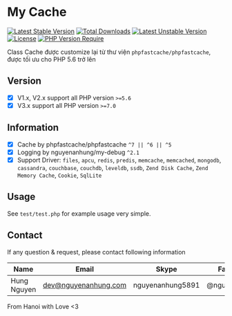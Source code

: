 # My Cache

[![Latest Stable Version](http://poser.pugx.org/nguyenanhung/my-cache/v)](https://packagist.org/packages/nguyenanhung/my-cache) [![Total Downloads](http://poser.pugx.org/nguyenanhung/my-cache/downloads)](https://packagist.org/packages/nguyenanhung/my-cache) [![Latest Unstable Version](http://poser.pugx.org/nguyenanhung/my-cache/v/unstable)](https://packagist.org/packages/nguyenanhung/my-cache) [![License](http://poser.pugx.org/nguyenanhung/my-cache/license)](https://packagist.org/packages/nguyenanhung/my-cache) [![PHP Version Require](http://poser.pugx.org/nguyenanhung/my-cache/require/php)](https://packagist.org/packages/nguyenanhung/my-cache)

Class Cache được customize lại từ thư viện `phpfastcache/phpfastcache`, được tối ưu cho PHP 5.6 trở lên

## Version

- [x] V1.x, V2.x support all PHP version `>=5.6`
- [x] V3.x support all PHP version `>=7.0`

## Information

- [x] Cache by phpfastcache/phpfastcache `^7 || ^6 || ^5`
- [x] Logging by nguyenanhung/my-debug `^2.1`
- [x] Support Driver: `files`, `apcu`, `redis`, `predis`, `memcache`, `memcached`, `mongodb`, `cassandra`, `couchbase`, `couchdb`, `leveldb`, `ssdb`, `Zend Disk Cache`, `Zend Memory Cache`, `Cookie`, `SqlLite`

## Usage

See `test/test.php` for example usage very simple.

## Contact

If any question & request, please contact following information

| Name        | Email                | Skype            | Facebook      |
| ----------- | -------------------- | ---------------- | ------------- |
| Hung Nguyen | dev@nguyenanhung.com | nguyenanhung5891 | @nguyenanhung |

From Hanoi with Love <3